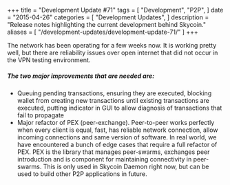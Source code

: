 +++
title = "Development Update #71"
tags = [
    "Development",
    "P2P",
]
date = "2015-04-26"
categories = [
    "Development Updates",
]
description = "Release notes highlighting the current development behind Skycoin."
aliases = [
	"/development-updates/development-update-71/"
]
+++

The network has been operating for a few weeks now. It is working pretty well, but there are reliability issues over open internet that did not occur in the VPN testing environment.

##### The two major improvements that are needed are:
- Queuing pending transactions, ensuring they are executed, blocking wallet from creating new transactions until existing transactions are executed, putting indicator in GUI to allow diagnosis of transactions that fail to propagate
- Major refactor of PEX (peer-exchange). Peer-to-peer works perfectly when every client is equal, fast, has reliable network connection, allow incoming connections and same version of software. In real world, we have encountered a bunch of edge cases that require a full refactor of PEX. PEX is the library that manages peer-swarms, exchanges peer introduction and is component for maintaining connectivity in peer-swarms. This is only used in Skycoin Daemon right now, but can be used to build other P2P applications in future.

